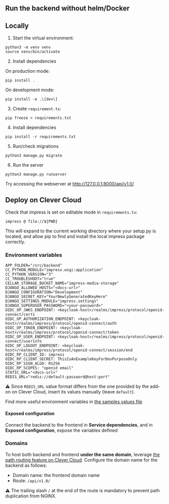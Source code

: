 
## Run the backend without helm/Docker

## Locally

1. Start the virtual environment:

```shell
python3 -m venv venv                                                         
source venv/bin/activate
```

2. Install dependencies

On production mode:

```shell
pip install .
```

On development mode:

```shell
pip install -e .\[dev\]
```

3. Create `requirement.tx`:

```shell
pip freeze > requirements.txt
```

4. Install dependencies

```shell
pip install -r requirements.txt 
```

5. Run/check migrations

```shell
python3 manage.py migrate
```

6. Run the server

```shell
python3 manage.py runserver
```

Try accessing the webserver at http://127.0.0.1:8000/api/v1.0/

## Deploy on Clever Cloud

Check that impress is set on editable mode in `requirements.tx`:

```
impress @ file://${PWD}
```

This will expand to the current working directory where your setup.py is located, and allow pip to find and install the local impress package correctly.

### Environment variables

```env
APP_FOLDER="/src/backend"
CC_PYTHON_MODULE="impress.wsgi:application"
CC_PYTHON_VERSION="3"
CC_TROUBLESHOOT="true"
CELLAR_STORAGE_BUCKET_NAME="impress-media-storage"
DJANGO_ALLOWED_HOSTS="<docs-url>"
DJANGO_CONFIGURATION="Development"
DJANGO_SECRET_KEY="YourNewlyGeneratedKeyHere"
DJANGO_SETTINGS_MODULE="impress.settings"
DJANGO_SUPERUSER_PASSWORD="<your-password>"
OIDC_OP_JWKS_ENDPOINT: <keycloak-host>/realms/impress/protocol/openid-connect/certs
OIDC_OP_AUTHORIZATION_ENDPOINT: <keycloak-host>/realms/impress/protocol/openid-connect/auth
OIDC_OP_TOKEN_ENDPOINT: <keycloak-host>/realms/impress/protocol/openid-connect/token
OIDC_OP_USER_ENDPOINT: <keycloak-host>/realms/impress/protocol/openid-connect/userinfo
OIDC_OP_LOGOUT_ENDPOINT: <keycloak-host>/realms/impress/protocol/openid-connect/session/end
OIDC_RP_CLIENT_ID: impress
OIDC_RP_CLIENT_SECRET: ThisIsAnExampleKeyForDevPurposeOnly
OIDC_RP_SIGN_ALGO: RS256
OIDC_RP_SCOPES: "openid email"
STATIC_URL="<docs-url>"
REDIS_URL="redis://default:password@host:port"
```

⚠️ Since `REDIS_URL` value format differs from the one provided by the add-on on Clever Cloud, insert its values manually (leave `default`).

Find more useful environment variables in [the samples values file](/env.d/development/common.dist)

#### Exposed configuration

Connect the backend to the frontend in **Service dependencies**, and in **Exposed configuration**, expose the variables defined 

### Domains

To host both backend and frontend **under the same domain**, leverage [the path routing feature on Clever Cloud](https://www.clever-cloud.com/developers/doc/administrate/domain-names/#path-routing). Configure the domain name for the backend as follows:

- Domain name: the frontend domain name
- Route: `/api/v1.0/`

⚠️ The trailing slash `/` at the end of the route is mandatory to prevent path duplication from NGINX.
